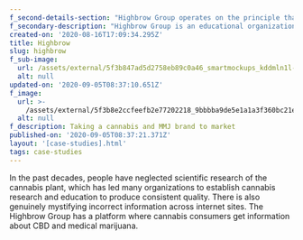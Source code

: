 ```yaml
---
f_second-details-section: "Highbrow Group operates on the principle that everyone should have access to useful knowledge about personal health and quality of life.\n\nIt cultivates on a wide range of information by publishing articles related to CBD and worldwide medical marijuana \_research. It's website allows people to access engaging articles and peer review journals. These articles discuss CBD and medical marijuana, how to use cannabis products, how medicine heals several kinds of diseases, and many others.\n\nThrough the articles, readers are satisfied as they attain the information they need to help them solve their problems.\_\n\n‍"
f_secondary-description: "Highbrow Group is an educational organization in the cannabis industry focusing on the research of CBD and medical marijuana. It is dedicated to furthering innovative research to produce valuable CBD \_and medical marijuana information for medical and consumer markets.\n\nIt provides a platform where people can broaden their knowledge about CBD and medical marijuana's uses and benefits,\_and be connected to valuable information about cannabis products and benefits.\n\n‍\n\n‍"
created-on: '2020-08-16T17:09:34.295Z'
title: Highbrow
slug: highbrow
f_sub-image:
  url: /assets/external/5f3b847ad5d2758eb89c0a46_smartmockups_kddmln1l-p-2600.png
  alt: null
updated-on: '2020-09-05T08:37:10.651Z'
f_image:
  url: >-
    /assets/external/5f3b8e2ccfeefb2e77202218_9bbbba9de5e1a1a3f360bc21e7a8f612a20dfbcf-p-800.png
  alt: null
f_description: Taking a cannabis and MMJ brand to market
published-on: '2020-09-05T08:37:21.371Z'
layout: '[case-studies].html'
tags: case-studies
---
```


In the past decades, people have neglected scientific research of the cannabis plant, which has led many organizations to establish cannabis research and education to produce consistent quality. There is also genuinely mystifying incorrect information across internet sites. The Highbrow Group has a platform where cannabis consumers get information about CBD and medical marijuana.

‍

‍
